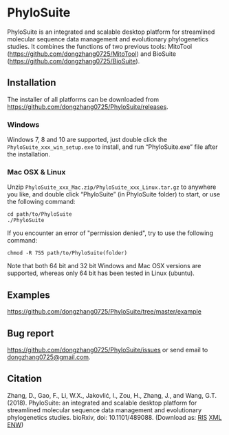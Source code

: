 # PhyloSuite
PhyloSuite is an integrated and scalable desktop platform for streamlined molecular sequence data management and evolutionary phylogenetics studies. It combines the functions of two previous tools: MitoTool (https://github.com/dongzhang0725/MitoTool) and BioSuite (https://github.com/dongzhang0725/BioSuite).

## Installation

The installer of all platforms can be downloaded from https://github.com/dongzhang0725/PhyloSuite/releases.

### Windows
Windows 7, 8 and 10 are supported, just double click the `PhyloSuite_xxx_win_setup.exe` to install, and run “PhyloSuite.exe” file after the installation.

### Mac OSX &&nbsp;Linux
Unzip `PhyloSuite_xxx_Mac.zip/PhyloSuite_xxx_Linux.tar.gz` to anywhere you like, and double click “PhyloSuite” (in PhyloSuite folder) to start, or use the following command: 

```
cd path/to/PhyloSuite
./PhyloSuite
 ```
If you encounter an error of "permission denied", try to use the following command:

```
chmod -R 755 path/to/PhyloSuite(folder)
```

Note that both 64 bit and 32 bit Windows and Mac OSX versions are supported, whereas only 64 bit has been tested in Linux (ubuntu).

## Examples

https://github.com/dongzhang0725/PhyloSuite/tree/master/example

## Bug report

https://github.com/dongzhang0725/PhyloSuite/issues or send email to dongzhang0725@gmail.com.

## Citation
Zhang, D., Gao, F., Li, W.X., Jakovlić, I., Zou, H., Zhang, J., and Wang, G.T. (2018). PhyloSuite: an integrated and scalable desktop platform for streamlined molecular sequence data management and evolutionary phylogenetics studies. bioRxiv, doi: 10.1101/489088. (Download as: <a href="https://raw.githubusercontent.com/dongzhang0725/PhyloSuite/master/PhyloSuite_citation.ris">RIS</a>   <a href="https://raw.githubusercontent.com/dongzhang0725/PhyloSuite/master/PhyloSuite_citation.xml">XML</a>   <a href="https://raw.githubusercontent.com/dongzhang0725/PhyloSuite/master/PhyloSuite_citation.enw">ENW</a>)

